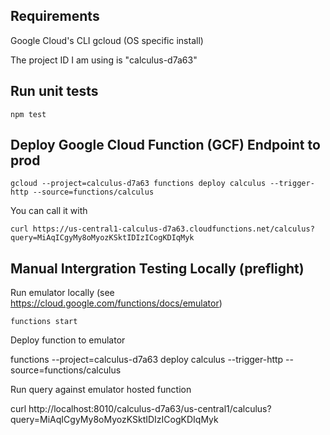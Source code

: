 Requirements
------------

Google Cloud's CLI gcloud (OS specific install)

The project ID I am using is "calculus-d7a63"

Run unit tests
-----------------
    npm test

Deploy Google Cloud Function (GCF) Endpoint to prod
-----------------------

    gcloud --project=calculus-d7a63 functions deploy calculus --trigger-http --source=functions/calculus

You can call it with 

    curl https://us-central1-calculus-d7a63.cloudfunctions.net/calculus?query=MiAqICgyMy8oMyozKSktIDIzICogKDIqMyk


Manual Intergration Testing Locally (preflight)
-----------------------------------------------

Run emulator locally (see https://cloud.google.com/functions/docs/emulator)

    functions start

Deploy function to emulator

   functions --project=calculus-d7a63 deploy calculus --trigger-http  --source=functions/calculus

Run query against emulator hosted function

   curl http://localhost:8010/calculus-d7a63/us-central1/calculus?query=MiAqICgyMy8oMyozKSktIDIzICogKDIqMyk



